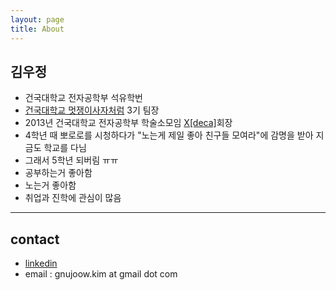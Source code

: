 ```yaml
---
layout: page
title: About
---
```


## 김우정

  - 건국대학교 전자공학부 석유학번
  - [건국대학교 멋쟁이사자처럼](https://www.facebook.com/likelionkonkuk/?fref=ts) 3기 팀장
  - 2013년 건국대학교 전자공학부 학술소모임 [X[deca]](http://www.xdeca.com)회장
  - 4학년 때 뽀로로를 시청하다가 "노는게 제일 좋아 친구들 모여라"에 감명을 받아 지금도 학교를 다님
  - 그래서 5학년 되버림 ㅠㅠ
  - 공부하는거 좋아함
  - 노는거 좋아함
  - 취업과 진학에 관심이 많음
  
---


## contact

 - [linkedin](https://kr.linkedin.com/in/wjkim90)
 - email : gnujoow.kim at gmail dot com
